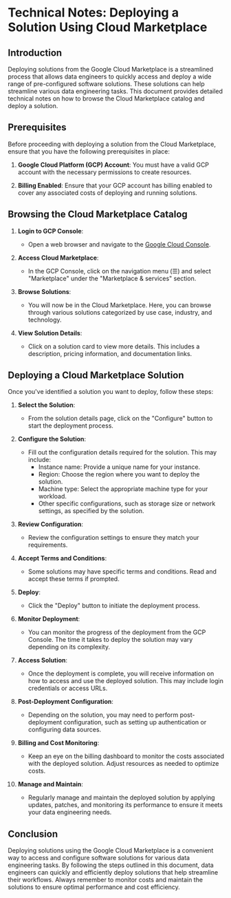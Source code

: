# Technical Notes: Deploying a Solution Using Cloud Marketplace

## Introduction

Deploying solutions from the Google Cloud Marketplace is a streamlined process that allows data engineers to quickly access and deploy a wide range of pre-configured software solutions. These solutions can help streamline various data engineering tasks. This document provides detailed technical notes on how to browse the Cloud Marketplace catalog and deploy a solution.

## Prerequisites

Before proceeding with deploying a solution from the Cloud Marketplace, ensure that you have the following prerequisites in place:

1. **Google Cloud Platform (GCP) Account**: You must have a valid GCP account with the necessary permissions to create resources.

2. **Billing Enabled**: Ensure that your GCP account has billing enabled to cover any associated costs of deploying and running solutions.

## Browsing the Cloud Marketplace Catalog

1. **Login to GCP Console**:
   - Open a web browser and navigate to the [Google Cloud Console](https://console.cloud.google.com/).

2. **Access Cloud Marketplace**:
   - In the GCP Console, click on the navigation menu (☰) and select "Marketplace" under the "Marketplace &amp; services" section.

3. **Browse Solutions**:
   - You will now be in the Cloud Marketplace. Here, you can browse through various solutions categorized by use case, industry, and technology.

4. **View Solution Details**:
   - Click on a solution card to view more details. This includes a description, pricing information, and documentation links.

## Deploying a Cloud Marketplace Solution

Once you've identified a solution you want to deploy, follow these steps:

1. **Select the Solution**:
   - From the solution details page, click on the "Configure" button to start the deployment process.

2. **Configure the Solution**:
   - Fill out the configuration details required for the solution. This may include:
     - Instance name: Provide a unique name for your instance.
     - Region: Choose the region where you want to deploy the solution.
     - Machine type: Select the appropriate machine type for your workload.
     - Other specific configurations, such as storage size or network settings, as specified by the solution.

3. **Review Configuration**:
   - Review the configuration settings to ensure they match your requirements.

4. **Accept Terms and Conditions**:
   - Some solutions may have specific terms and conditions. Read and accept these terms if prompted.

5. **Deploy**:
   - Click the "Deploy" button to initiate the deployment process.

6. **Monitor Deployment**:
   - You can monitor the progress of the deployment from the GCP Console. The time it takes to deploy the solution may vary depending on its complexity.

7. **Access Solution**:
   - Once the deployment is complete, you will receive information on how to access and use the deployed solution. This may include login credentials or access URLs.

8. **Post-Deployment Configuration**:
   - Depending on the solution, you may need to perform post-deployment configuration, such as setting up authentication or configuring data sources.

9. **Billing and Cost Monitoring**:
   - Keep an eye on the billing dashboard to monitor the costs associated with the deployed solution. Adjust resources as needed to optimize costs.

10. **Manage and Maintain**:
    - Regularly manage and maintain the deployed solution by applying updates, patches, and monitoring its performance to ensure it meets your data engineering needs.

## Conclusion

Deploying solutions using the Google Cloud Marketplace is a convenient way to access and configure software solutions for various data engineering tasks. By following the steps outlined in this document, data engineers can quickly and efficiently deploy solutions that help streamline their workflows. Always remember to monitor costs and maintain the solutions to ensure optimal performance and cost efficiency.
